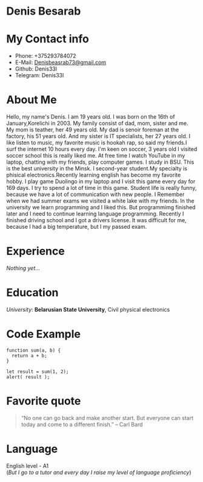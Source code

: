 # **Denis Besarab**



# **My Contact info**
* Phone: +375293784072
* E-Mail: Denisbeasrab73@gmail.com
* Github: Denis33l
* Telegram: Denis33l



# **About Me**
Hello, my name's Denis. I am 19 years old. I was born on the 16th of January,Korelichi in 2003. My family consist of dad, mom, sister and me. My mom is teather, her 49 years old. My dad is senoir foreman at the factory, his 51 years old. And my sister is IT specialists, her 27 years old. I like listen to music, my favorite music is 
hookah rap, so said my friends.I surf the internet 10 hours every day. I'm keen on soccer, 3 years old I visited soccer school this is really liked me. At free time I watch YouTube in my laptop, chatting with my friends, play computer games.
I study in BSU. This is the best university in the Minsk.
I second-year student.My specialty is phisical electronics.Recently learning english has become my favorite hobby. I play game Duolingo in my laptop and I visit this game every day for 169 days.
I try to spend a lot of time in this game. Student life is really funny, because we have a lot of communication with new people. I Remember when we had summer exams we visited a white lake with my friends. In the university we learn programming and I liked this. But programmimg finished later and I need to   continue learning language programming. Recently I finished driving school and I got a drivers license. It was difficult for me, because I had a big temperature, but I my passed exam.



# **Experience**
*Nothing yet…*



# **Education**
*University*: **Belarusian State University**, Civil physical electronics



# **Code Example**
```
function sum(a, b) {
  return a + b;
}

let result = sum(1, 2);
alert( result );
```



# **Favorite quote**
> “No one can go back and make another start. But everyone can start today and come to a different finish.” – Carl Bard

# **Language**
English level - A1  
(*But I go to a tutor and every day I raise my level of language proficiency*)  